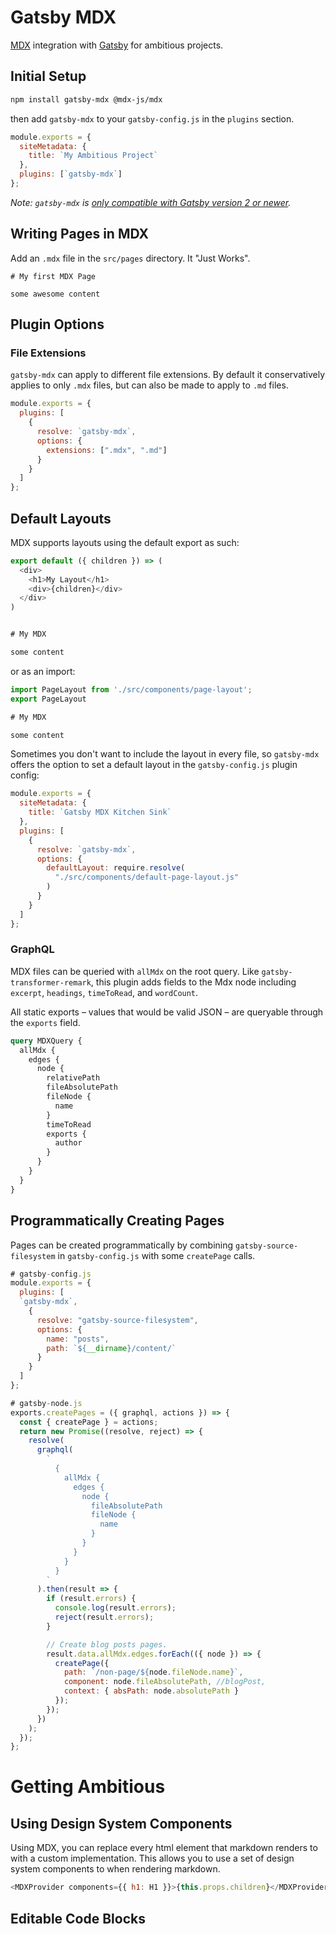 # Gatsby MDX

[MDX](https://github.com/mdx-js/mdx) integration with
[Gatsby](https://www.gatsbyjs.org/) for ambitious projects.

## Initial Setup

```bash
npm install gatsby-mdx @mdx-js/mdx
```

then add `gatsby-mdx` to your `gatsby-config.js` in the `plugins` section.

```javascript
module.exports = {
  siteMetadata: {
    title: `My Ambitious Project`
  },
  plugins: [`gatsby-mdx`]
};
```

_Note: `gatsby-mdx` is [only compatible with Gatsby version 2 or newer](https://github.com/ChristopherBiscardi/gatsby-mdx/issues/22)._

## Writing Pages in MDX

Add an `.mdx` file in the `src/pages` directory. It "Just Works".

```
# My first MDX Page

some awesome content
```

## Plugin Options

### File Extensions

`gatsby-mdx` can apply to different file extensions. By default it
conservatively applies to only `.mdx` files, but can also be made to
apply to `.md` files.

```javascript
module.exports = {
  plugins: [
    {
      resolve: `gatsby-mdx`,
      options: {
        extensions: [".mdx", ".md"]
      }
    }
  ]
};
```

## Default Layouts

MDX supports layouts using the default export as such:

```javascript
export default ({ children }) => (
  <div>
    <h1>My Layout</h1>
    <div>{children}</div>
  </div>
)


# My MDX

some content
```

or as an import:

```javascript
import PageLayout from './src/components/page-layout';
export PageLayout

# My MDX

some content
```

Sometimes you don't want to include the layout in every file, so
`gatsby-mdx` offers the option to set a default layout in the
`gatsby-config.js` plugin config:

```javascript
module.exports = {
  siteMetadata: {
    title: `Gatsby MDX Kitchen Sink`
  },
  plugins: [
    {
      resolve: `gatsby-mdx`,
      options: {
        defaultLayout: require.resolve(
          "./src/components/default-page-layout.js"
        )
      }
    }
  ]
};
```

### GraphQL

MDX files can be queried with `allMdx` on the root query. Like `gatsby-transformer-remark`, this plugin adds fields to the Mdx node including `excerpt`, `headings`, `timeToRead`, and `wordCount`.

All static exports – values that would be valid JSON – are queryable through the `exports` field.

```graphql
query MDXQuery {
  allMdx {
    edges {
      node {
        relativePath
        fileAbsolutePath
        fileNode {
          name
        }
        timeToRead
        exports {
          author
        }
      }
    }
  }
}
```

## Programmatically Creating Pages

Pages can be created programmatically by combining
`gatsby-source-filesystem` in `gatsby-config.js` with some
`createPage` calls.

```javascript
# gatsby-config.js
module.exports = {
  plugins: [
  `gatsby-mdx`,
    {
      resolve: "gatsby-source-filesystem",
      options: {
        name: "posts",
        path: `${__dirname}/content/`
      }
    }
  ]
};
```

```javascript
# gatsby-node.js
exports.createPages = ({ graphql, actions }) => {
  const { createPage } = actions;
  return new Promise((resolve, reject) => {
    resolve(
      graphql(
        `
          {
            allMdx {
              edges {
                node {
                  fileAbsolutePath
                  fileNode {
                    name
                  }
                }
              }
            }
          }
        `
      ).then(result => {
        if (result.errors) {
          console.log(result.errors);
          reject(result.errors);
        }

        // Create blog posts pages.
        result.data.allMdx.edges.forEach(({ node }) => {
          createPage({
            path: `/non-page/${node.fileNode.name}`,
            component: node.fileAbsolutePath, //blogPost,
            context: { absPath: node.absolutePath }
          });
        });
      })
    );
  });
};
```

# Getting Ambitious

## Using Design System Components

Using MDX, you can replace every html element that markdown renders to
with a custom implementation. This allows you to use a set of design
system components to when rendering markdown.

```javascript
<MDXProvider components={{ h1: H1 }}>{this.props.children}</MDXProvider>
```

## Editable Code Blocks
